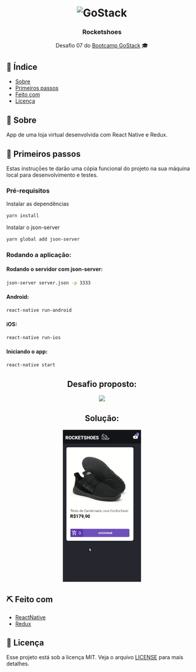 <h1 align="center">
    <img alt="GoStack" src="https://rocketseat-cdn.s3-sa-east-1.amazonaws.com/bootcamp-header.png" width="200px" />
</h1>

<h3 align="center">
  Rocketshoes
</h3>

<p align="center"> Desafio 07 do <a href="https://rocketseat.com.br/bootcamp">Bootcamp GoStack</a> 🎓</p>

## :page_facing_up: Índice

- [Sobre](#about)
- [Primeiros passos](#getting_started)
- [Feito com](#built_using)
- [Licença](#license)

## 🧐 Sobre <a name = "about"></a>

App de uma loja virtual desenvolvida com React Native e Redux.

## 🏁 Primeiros passos <a name = "getting_started"></a>

Estas instruçōes te darão uma cópia funcional do projeto na sua máquina local para desenvolvimento e testes.
### Pré-requisitos

Instalar as dependências

```sh
yarn install
```

Instalar o json-server

```sh
yarn global add json-server
```

### Rodando a aplicação:

#### Rodando o servidor com json-server:

```sh
json-server server.json -p 3333
```

#### Android:

```sh
react-native run-android
```

#### iOS:

```sh
react-native run-ios
```

#### Iniciando o app:

```sh
react-native start
```

<div align="center">
  <div>
    <h2>Desafio proposto:</h2>
    <img src=".github/demo.gif" height="400">
  </div>

  <div>
    <h2>Solução:</h2>
    <img src=".github/solucao.gif" height="400">
  </div>
</div>


## ⛏️ Feito com <a name = "built_using"></a>

- [ReactNative](https://reactnative.dev/)
- [Redux](https://redux.js.org/)

## :memo: Licença <a name = "license"></a>

Esse projeto está sob a licença MIT. Veja o arquivo [LICENSE](LICENSE) para mais detalhes.
